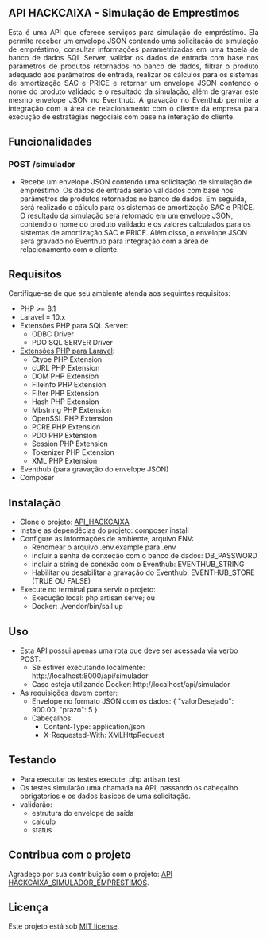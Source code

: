 ## API HACKCAIXA - Simulação de Emprestimos

<p align="justify">Esta é uma API que oferece serviços para simulação de empréstimo. Ela permite receber um envelope JSON contendo uma 
solicitação de simulação de empréstimo, consultar informações parametrizadas em uma tabela de banco de dados SQL 
Server, validar os dados de entrada com base nos parâmetros de produtos retornados no banco de dados, filtrar o 
produto adequado aos parâmetros de entrada, realizar os cálculos para os sistemas de amortização SAC e PRICE e 
retornar um envelope JSON contendo o nome do produto validado e o resultado da simulação, além de gravar este mesmo 
envelope JSON no Eventhub. A gravação no Eventhub permite a integração com a área de relacionamento com o cliente da 
empresa para execução de estratégias negociais com base na interação do cliente.</p>

## Funcionalidades

### POST /simulador

- Recebe um envelope JSON contendo uma solicitação de simulação de empréstimo. Os dados de entrada serão validados 
com base nos parâmetros de produtos retornados no banco de dados. Em seguida, será realizado o cálculo para os sistemas 
de amortização SAC e PRICE. O resultado da simulação será retornado em um envelope JSON, contendo o nome do produto 
validado e os valores calculados para os sistemas de amortização SAC e PRICE. Além disso, o envelope JSON será gravado 
no Eventhub para integração com a área de relacionamento com o cliente.

## Requisitos

Certifique-se de que seu ambiente atenda aos seguintes requisitos:

- PHP >= 8.1
- Laravel = 10.x
- Extensões PHP para SQL Server: 
  - ODBC Driver
  - PDO SQL SERVER Driver
- [Extensões PHP para Laravel](https://laravel.com/docs/10.x/deployment):
  - Ctype PHP Extension
  - cURL PHP Extension
  - DOM PHP Extension
  - Fileinfo PHP Extension
  - Filter PHP Extension
  - Hash PHP Extension
  - Mbstring PHP Extension
  - OpenSSL PHP Extension
  - PCRE PHP Extension
  - PDO PHP Extension
  - Session PHP Extension
  - Tokenizer PHP Extension
  - XML PHP Extension
- Eventhub (para gravação do envelope JSON)
- Composer

## Instalação

- Clone o projeto: [API_HACKCAIXA](https://github.com/rvalenter/hackcaixa)
- Instale as dependêcias do projeto: composer install
- Configure as informações de ambiente, arquivo ENV:
  - Renomear o arquivo .env.example para .env
  - incluir a senha de conxeção com o banco de dados: DB_PASSWORD
  - incluir a string de conexão com o Eventhub: EVENTHUB_STRING
  - Habilitar ou desabilitar a gravação do Eventhub: EVENTHUB_STORE (TRUE OU FALSE)
- Execute no terminal para servir o projeto:
  - Execução local: php artisan serve; ou
  - Docker: ./vendor/bin/sail up

## Uso

- Esta API possui apenas uma rota que deve ser acessada via verbo POST:
  - Se estiver executando localmente: http://localhost:8000/api/simulador
  - Caso esteja utilizando Docker: http://localhost/api/simulador
- As requisições devem conter:
  - Envelope no formato JSON com os dados: { "valorDesejado": 900.00, "prazo": 5 }
  - Cabeçalhos:
    - Content-Type: application/json
    - X-Requested-With: XMLHttpRequest

## Testando

- Para executar os testes execute: php artisan test
- Os testes simularão uma chamada na API, passando os cabeçalho obrigatorios e os dados básicos de uma solicitação.
- validarão:
  - estrutura do envelope de saída
  - calculo
  - status

## Contribua com o projeto

Agradeço por sua contribuição com o projeto: [API HACKCAIXA_SIMULADOR_EMPRESTIMOS](https://github.com/rvalenter/hackcaixa).

## Licença
 
Este projeto está sob [MIT license](https://opensource.org/licenses/MIT).
